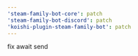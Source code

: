 ```yaml
---
'steam-family-bot-core': patch
'steam-family-bot-discord': patch
'koishi-plugin-steam-family-bot': patch
---
```


fix await send
